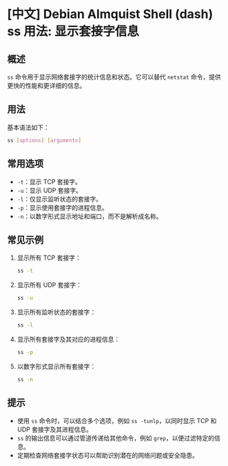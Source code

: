# [中文] Debian Almquist Shell (dash) ss 用法: 显示套接字信息

## 概述
`ss` 命令用于显示网络套接字的统计信息和状态。它可以替代 `netstat` 命令，提供更快的性能和更详细的信息。

## 用法
基本语法如下：
```bash
ss [options] [arguments]
```

## 常用选项
- `-t`：显示 TCP 套接字。
- `-u`：显示 UDP 套接字。
- `-l`：仅显示监听状态的套接字。
- `-p`：显示使用套接字的进程信息。
- `-n`：以数字形式显示地址和端口，而不是解析成名称。

## 常见示例
1. 显示所有 TCP 套接字：
   ```bash
   ss -t
   ```

2. 显示所有 UDP 套接字：
   ```bash
   ss -u
   ```

3. 显示所有监听状态的套接字：
   ```bash
   ss -l
   ```

4. 显示所有套接字及其对应的进程信息：
   ```bash
   ss -p
   ```

5. 以数字形式显示所有套接字：
   ```bash
   ss -n
   ```

## 提示
- 使用 `ss` 命令时，可以结合多个选项，例如 `ss -tunlp`，以同时显示 TCP 和 UDP 套接字及其进程信息。
- `ss` 的输出信息可以通过管道传递给其他命令，例如 `grep`，以便过滤特定的信息。
- 定期检查网络套接字状态可以帮助识别潜在的网络问题或安全隐患。